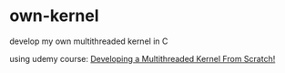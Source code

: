 # own-kernel
develop my own multithreaded kernel in C

using udemy course:
[Developing a Multithreaded Kernel From Scratch!](https://www.udemy.com/course/developing-a-multithreaded-kernel-from-scratch/)
